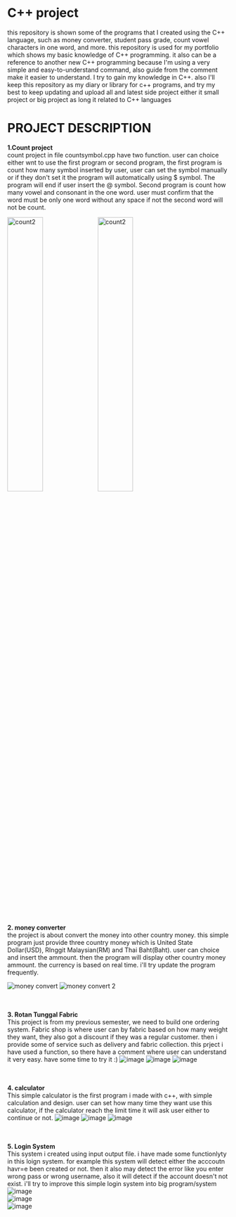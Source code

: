 # C++ project
this repository is shown some of the programs that I created using the C++ language, such as money converter, student pass grade, count vowel characters in one word, and more. this repository is used for my portfolio which shows my basic knowledge of C++ programming. it also can be a reference to another new C++ programming because I'm using a very simple and easy-to-understand command, also guide from the comment make it easier to understand. I try to gain my knowledge in C++. also I'll keep this repository as my diary or library for c++ programs, and try my best to keep updating and upload all and latest side project either it small project or big project as long it related to C++ languages

# PROJECT DESCRIPTION

<b>1.Count project</b>
<br>
count project in file countsymbol.cpp have two function. user can choice either wnt to use the first program or second program, the first program is count how many symbol inserted by user, user can set the symbol manually or if they don't set it the program will automatically using $ symbol. The program will end if user insert the @ symbol. Second program is count how many vowel and consonant in the one word. user must confirm that the word must be only one word without any space if not the second word will not be count.

<img src="https://user-images.githubusercontent.com/108931011/187363094-b83bbf62-19e0-43ec-b261-7a852e1ef739.png" alt="count2" style="width: 40%;">
<img src="https://user-images.githubusercontent.com/108931011/187366046-53630991-73a1-4e53-aacb-231eadba29f4.png" alt="count2" style="width: 40%;">

<br><br>
<b>2. money converter</b>
<br>
the project is about convert the money into other country money. this simple program just provide three country money which is United State Dollar(USD), RInggit Malaysian(RM) and Thai Baht(Baht). user can choice and insert the ammount. then the program will display other country money ammount. the currency is based on real time. i'll try update the program frequently.

![money convert](https://user-images.githubusercontent.com/108931011/187659043-91d05961-a1c6-4a0f-acc6-197f34e5cc13.png)
![money convert 2](https://user-images.githubusercontent.com/108931011/187659034-ecc65063-03e5-49eb-a4ad-e4916d1ae4de.png)

<br><br>
<b>3. Rotan Tunggal Fabric</b>
<br>
This project is from my previous semester, we need to build one ordering system. Fabric shop is where user can by fabric based on how many weight they want, they also got a discount if they was a regular customer. then i provide some of service such as delivery and fabric collection. this prject i have used a function, so there have a comment where user can understand it very easy. have some time to try it :)
![image](https://user-images.githubusercontent.com/108931011/187682889-a91e8c91-4704-4cab-b683-fb4ca12d88c6.png)
![image](https://user-images.githubusercontent.com/108931011/187682978-b5ae7a8a-054b-40ff-b085-bd329795176b.png)
![image](https://user-images.githubusercontent.com/108931011/187683114-1e6096c0-262d-4b33-b758-d79c53a6a666.png)

<br><br>
<b>4. calculator</b>
<br>
This simple calculator is the first program i made with c++, with simple calculation and design. user can set how many time they want use this calculator, if the calculator reach the limit time it will ask user either to continue or not.
![image](https://user-images.githubusercontent.com/108931011/188122270-03895848-f029-49e6-a2ec-e456ed3606f8.png)
![image](https://user-images.githubusercontent.com/108931011/188122331-54080480-b404-44aa-af39-c012485e12cb.png)
![image](https://user-images.githubusercontent.com/108931011/188122367-667a2628-c55d-4dc2-8658-53ff61c90749.png)


<br><br>
<b>5. Login System</b>
<br>
This system i created using input output file. i have made some functionlyty in this loign system. for example this system will detect either the acccoutn havr=e been created or not. then it also may detect the error like you enter wrong pass or wrong username, also it will detect if the account doesn't not exist. i'll try to improve this simple login system into big program/system
<br>
![image](https://user-images.githubusercontent.com/108931011/188112930-dcd2f1e4-5132-4f80-82c6-a95feaa5b0a0.png)
<br>
![image](https://user-images.githubusercontent.com/108931011/188120353-4a542dfb-6572-4080-b3d0-6b70d526e018.png)
<br>
![image](https://user-images.githubusercontent.com/108931011/188120429-f7d9ce28-c5a0-4d31-a300-0a3e125b70e4.png)

